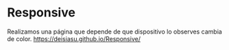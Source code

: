 # Responsive
Realizamos una página que depende de que dispositivo lo observes cambia de color.
https://deisiasu.github.io/Responsive/
